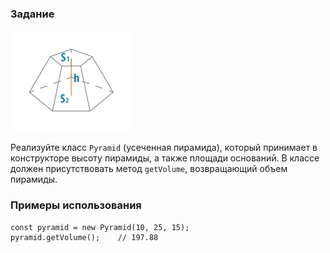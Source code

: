### Задание

![](./assets/Pyramid.png)

Реализуйте класс `Pyramid` (усеченная пирамида), который принимает в конструкторе высоту
пирамиды, а также площади оснований. В классе должен присутствовать метод `getVolume`,
возвращающий объем пирамиды.

### Примеры использования

```
const pyramid = new Pyramid(10, 25, 15);
pyramid.getVolume();    // 197.88
```